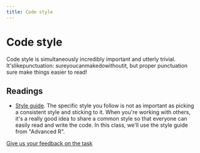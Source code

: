 ```yaml
---
title: Code style
---
```


<!-- Generated automatically from code-style.yml. Do not edit by hand -->

# Code style

Code style is simultaneously incredibly important and utterly trivial. It'slikepunctuation: sureyoucanmakedowithoutit, but proper punctuation sure make things easier to read!

## Readings

  * [Style guide](http://adv-r.had.co.nz/Style.html).
    The specific style you follow is not as important as picking a consistent
    style and sticking to it. When you're working with others, it's a really
    good idea to share a common style so that everyone can easily read and
    write the code. In this class, we'll use the style guide from "Advanced R".



[Give us your feedback on the task](https://goo.gl/forms/Lpq7Cj9dAUIgchJI2)
